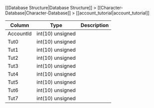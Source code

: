 [[Database Structure|Database Structure]] > [[Character-Database|Character-Database]] > [[account_tutorial|account_tutorial]]

Column | Type | Description
--- | --- | ---
AccountId | int(10) unsigned | 
Tut0 | int(10) unsigned | 
Tut1 | int(10) unsigned | 
Tut2 | int(10) unsigned | 
Tut3 | int(10) unsigned | 
Tut4 | int(10) unsigned | 
Tut5 | int(10) unsigned | 
Tut6 | int(10) unsigned | 
Tut7 | int(10) unsigned | 

